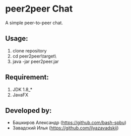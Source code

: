 # peer2peer Chat
A simple peer-to-peer chat.

## Usage: 
1. clone repository
2. cd peer2peer\target\
3. java -jar peer2peer.jar

## Requirement:
1. JDK 1.8_*
2. JavaFX

## Developed by:
- Башкиров Александр (https://github.com/bash-spbu)
- Завадский Илья (https://github.com/ilyazavadskij)
